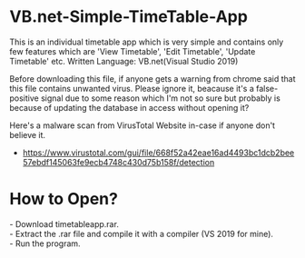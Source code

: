 # VB.net-Simple-TimeTable-App
This is an individual timetable app which is very simple and contains only few features which are 'View Timetable', 'Edit Timetable', 'Update Timetable' etc.
Written Language: VB.net(Visual Studio 2019)

Before downloading this file, if anyone gets a warning from chrome said that this file contains unwanted virus. Please ignore it, beacause it's a false-positive signal due to some reason which I'm not so sure but probably is because of updating the database in access without opening it?

Here's a malware scan from VirusTotal Website in-case if anyone don't believe it.
- https://www.virustotal.com/gui/file/668f52a42eae16ad4493bc1dcb2bee57ebdf145063fe9ecb4748c430d75b158f/detection

<h1><b>How to Open?</b></h1>
- Download timetableapp.rar.
</br>- Extract the .rar file and compile it with a compiler (VS 2019 for mine). <br>
- Run the program.
